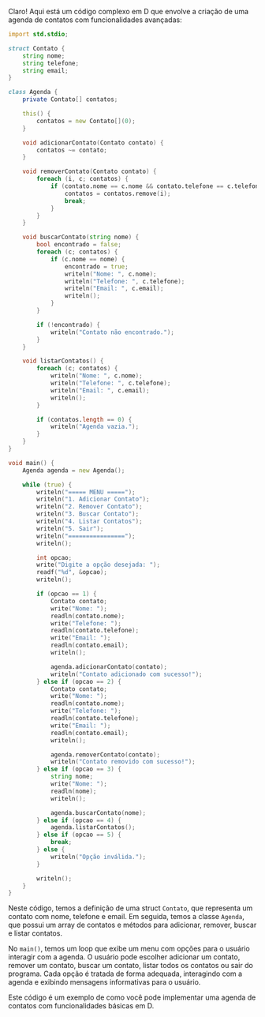 Claro! Aqui está um código complexo em D que envolve a criação de uma agenda de contatos com funcionalidades avançadas:

```d
import std.stdio;

struct Contato {
    string nome;
    string telefone;
    string email;
}

class Agenda {
    private Contato[] contatos;

    this() {
        contatos = new Contato[](0);
    }

    void adicionarContato(Contato contato) {
        contatos ~= contato;
    }

    void removerContato(Contato contato) {
        foreach (i, c; contatos) {
            if (contato.nome == c.nome && contato.telefone == c.telefone && contato.email == c.email) {
                contatos = contatos.remove(i);
                break;
            }
        }
    }

    void buscarContato(string nome) {
        bool encontrado = false;
        foreach (c; contatos) {
            if (c.nome == nome) {
                encontrado = true;
                writeln("Nome: ", c.nome);
                writeln("Telefone: ", c.telefone);
                writeln("Email: ", c.email);
                writeln();
            }
        }

        if (!encontrado) {
            writeln("Contato não encontrado.");
        }
    }

    void listarContatos() {
        foreach (c; contatos) {
            writeln("Nome: ", c.nome);
            writeln("Telefone: ", c.telefone);
            writeln("Email: ", c.email);
            writeln();
        }

        if (contatos.length == 0) {
            writeln("Agenda vazia.");
        }
    }
}

void main() {
    Agenda agenda = new Agenda();

    while (true) {
        writeln("===== MENU =====");
        writeln("1. Adicionar Contato");
        writeln("2. Remover Contato");
        writeln("3. Buscar Contato");
        writeln("4. Listar Contatos");
        writeln("5. Sair");
        writeln("================");
        writeln();

        int opcao;
        write("Digite a opção desejada: ");
        readf("%d", &opcao);
        writeln();

        if (opcao == 1) {
            Contato contato;
            write("Nome: ");
            readln(contato.nome);
            write("Telefone: ");
            readln(contato.telefone);
            write("Email: ");
            readln(contato.email);
            writeln();

            agenda.adicionarContato(contato);
            writeln("Contato adicionado com sucesso!");
        } else if (opcao == 2) {
            Contato contato;
            write("Nome: ");
            readln(contato.nome);
            write("Telefone: ");
            readln(contato.telefone);
            write("Email: ");
            readln(contato.email);
            writeln();

            agenda.removerContato(contato);
            writeln("Contato removido com sucesso!");
        } else if (opcao == 3) {
            string nome;
            write("Nome: ");
            readln(nome);
            writeln();

            agenda.buscarContato(nome);
        } else if (opcao == 4) {
            agenda.listarContatos();
        } else if (opcao == 5) {
            break;
        } else {
            writeln("Opção inválida.");
        }

        writeln();
    }
}
```

Neste código, temos a definição de uma struct `Contato`, que representa um contato com nome, telefone e email. Em seguida, temos a classe `Agenda`, que possui um array de contatos e métodos para adicionar, remover, buscar e listar contatos.

No `main()`, temos um loop que exibe um menu com opções para o usuário interagir com a agenda. O usuário pode escolher adicionar um contato, remover um contato, buscar um contato, listar todos os contatos ou sair do programa. Cada opção é tratada de forma adequada, interagindo com a agenda e exibindo mensagens informativas para o usuário.

Este código é um exemplo de como você pode implementar uma agenda de contatos com funcionalidades básicas em D.